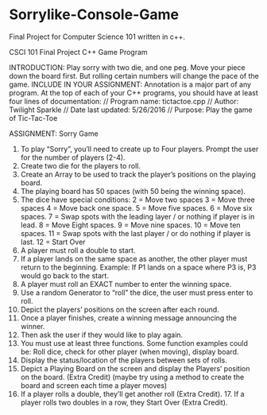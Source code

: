 # Sorrylike-Console-Game
Final Project for Computer Science 101 written in c++.
 
CSCI 101 Final Project
C++ Game Program

INTRODUCTION: Play sorry with two die, and one peg. Move your piece down the board first. But rolling certain numbers will change the pace of the game. 
INCLUDE IN YOUR ASSIGNMENT: Annotation is a major part of any program. At the top of each of your C++ programs, you should have at least four lines of documentation:
// Program name: tictactoe.cpp
// Author: Twilight Sparkle
// Date last updated: 5/26/2016
// Purpose: Play the game of Tic-Tac-Toe

ASSIGNMENT: Sorry Game
	
1. To play “Sorry”, you’ll need to create up to Four players.
    Prompt the user for the number of players (2-4).
3. Create two die for the players to roll.
4. Create an Array to be used to track the player’s positions on the playing board.
5. The playing board has 50 spaces (with 50 being the winning space).
6. The dice have special conditions:
		2 = Move two spaces
		3 = Move three spaces
		4 = Move back one space.
		5 = Move five spaces.
		6 = Move six spaces.
		7 = Swap spots with the leading layer / or nothing if player is in lead.
		8 = Move Eight spaces.
		9 = Move nine spaces.
		10 = Move ten spaces.
		11 = Swap spots with the last player / or do nothing if player is last.
		12 = Start Over
6.  A player must roll a double to start.
7.  If a player lands on the same space as another, the other player must return to the beginning.
		  Example: If P1 lands on a space where P3 is, P3 would go back to the start.
8. A player must roll an EXACT number to enter the winning space.
9. Use a random Generator to “roll” the dice, the user must press enter to roll.
10. Depict the players’ positions on the screen after each round.
11. Once a player finishes, create a winning message announcing the winner.
12. Then ask the user if they would like to play again.
13. You must use at least three functions. Some function examples could be:
		  Roll dice, check for other player (when moving), display board.
14. Display the status/location of the players between sets of rolls.
15. Depict a Playing Board on the screen and display the Players’ position on the board. (Extra Credit)
		(maybe try using a method to create the board and screen each time a player moves)
16. If a player rolls a double, they’ll get another roll (Extra Credit).
	17. If a player rolls two doubles in a row, they Start Over (Extra Credit).
